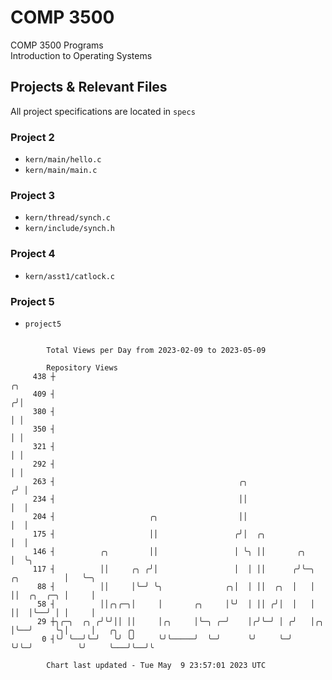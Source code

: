 # COMP 3500
COMP 3500 Programs  
Introduction to Operating Systems  
## Projects & Relevant Files
All project specifications are located in `specs`
### Project 2
- `kern/main/hello.c`
- `kern/main/main.c`
### Project 3
- `kern/thread/synch.c`
- `kern/include/synch.h`
### Project 4
- `kern/asst1/catlock.c`
### Project 5
- `project5`

```

        Total Views per Day from 2023-02-09 to 2023-05-09

        Repository Views
     438 ┼                                                                           ╭╮
     409 ┤                                                                          ╭╯│
     380 ┤                                                                          │ │
     350 ┤                                                                          │ │
     321 ┤                                                                          │ │
     292 ┤                                                                          │ │
     263 ┤                                         ╭╮                              ╭╯ │
     234 ┤                                         ││                              │  │
     204 ┤                     ╭╮                  ││                              │  │
     175 ┤                     ││                 ╭╯│  ╭╮                          │  │
     146 ┤          ╭╮         ││                 │ ╰╮ ││       ╭╮                 │  ╰╮
     117 ┤          ││     ╭╮ ╭╯│                 │  │ ││      ╭╯╰─╮   ╭╮          │   ╰─╮
      88 ┤          ││     │╰─╯ ╰╮              ╭╮│  │ ││  ╭╮  │   │   ││  ╭╮  ╭─╮ │     │
      58 ┤          ││╭╮╭─╮│     │       ╭╮     │╰╯  │ ││ ╭╯│  │   │   ││  │╰──╯ │ │     │
      29 ┼╮╭─╮  ╭╮ ╭╯╰╯││ ││     │╭╮     │╰─╮ ╭─╯    │╭╯╰─╯ │ ╭╯   │╭╮ │╰──╯     ╰╮│     │   ╭╮  ╭╮
       0 ┤╰╯ ╰──╯╰─╯   ╰╯ ╰╯     ╰╯╰─────╯  ╰─╯      ╰╯     ╰─╯    ╰╯╰─╯          ╰╯     ╰───╯╰──╯╰

        Chart last updated - Tue May  9 23:57:01 2023 UTC
        
```
